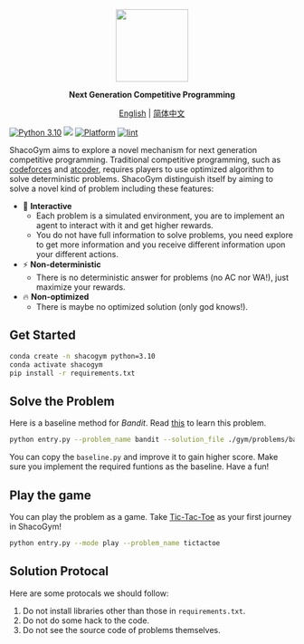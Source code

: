 <div align="center">
  <img src="assets/logo.png" width=128></img>
  <p><strong>Next Generation Competitive Programming</strong></p>

[English](README.md) | [简体中文](README_ZH-CN.md)

</div>

[![Python 3.10](https://shields.io/badge/python-3.10-blue.svg)](https://www.python.org/downloads/release/python-3109/)
[<img src="https://img.shields.io/badge/license-MIT-blue">](https://github.com/PurePassersBy/ShacoGym)
[![Platform](https://img.shields.io/badge/platform-windows%20%7C%20macos%20%7C%20linux-lightgrey)](https://github.com/PurePassersBy/ShacoGym)
[![lint](https://github.com/PurePassersBy/ShacoGym/actions/workflows/flake8_lint.yml/badge.svg)](https://github.com/PurePassersBy/ShacoGym/actions/workflows/flake8_lint.yml)

ShacoGym aims to explore a novel mechanism for next generation competitive programming. Traditional competitive programming, such as [codeforces](https://codeforces.com/) and [atcoder](https://atcoder.jp/), requires players to use optimized algorithm to solve deterministic problems. ShacoGym distinguish itself by aiming to solve a novel kind of problem including these features:
- :rainbow: **Interactive**
    - Each problem is a simulated environment, you are to implement an agent to interact with it and get higher rewards.
    - You do not have full information to solve problems, you need explore to get more information and you receive different information upon your different actions.
- :zap: **Non-deterministic**
    - There is no deterministic answer for problems (no AC nor WA!), just maximize your rewards.
- :fire: **Non-optimized**
    - There is maybe no optimized solution (only god knows!).


## Get Started

```bash
conda create -n shacogym python=3.10
conda activate shacogym
pip install -r requirements.txt
```

## Solve the Problem

Here is a baseline method for *Bandit*. Read [this](gym/problems/bandit/bandit.md) to learn this problem.

```bash
python entry.py --problem_name bandit --solution_file ./gym/problems/bandit/baseline.py
```

You can copy the `baseline.py` and improve it to gain higher score.
Make sure you implement the required funtions as the baseline. Have a fun!

## Play the game

You can play the problem as a game. Take [Tic-Tac-Toe](gym/problems/tictactoe/tictactoe.md) as your first journey in ShacoGym! 

```bash
python entry.py --mode play --problem_name tictactoe
```

## Solution Protocal

Here are some protocals we should follow:
1. Do not install libraries other than those in `requirements.txt`.
2. Do not do some hack to the code.
3. Do not see the source code of problems themselves.
